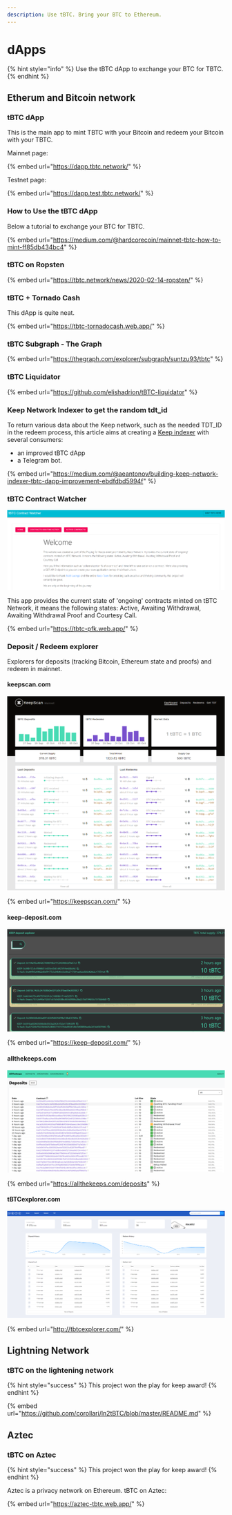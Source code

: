 ```yaml
---
description: Use tBTC. Bring your BTC to Ethereum.
---
```


# dApps

{% hint style="info" %}
Use the tBTC dApp to exchange your BTC for TBTC.
{% endhint %}

## Etherum and Bitcoin network

### tBTC dApp 

This is the main app to mint TBTC with your Bitcoin and redeem your Bitcoin with your TBTC.

Mainnet page:

{% embed url="https://dapp.tbtc.network/" %}

Testnet page:

{% embed url="https://dapp.test.tbtc.network/" %}

### How to Use the tBTC dApp

Below a tutorial to exchange your BTC for TBTC.

{% embed url="https://medium.com/@hardcorecoin/mainnet-tbtc-how-to-mint-ff85db434bc4" %}

### tBTC on Ropsten

{% embed url="https://tbtc.network/news/2020-02-14-ropsten/" %}

### tBTC + Tornado Cash

This dApp is quite neat.

{% embed url="https://tbtc-tornadocash.web.app/" %}

### **tBTC Subgraph - The Graph**

{% embed url="https://thegraph.com/explorer/subgraph/suntzu93/tbtc" %}

### tBTC Liquidator

{% embed url="https://github.com/elishadrion/tBTC-liquidator" %}

### Keep Network Indexer to get the random tdt\_id

To return various data about the Keep network, such as the needed TDT\_ID in the redeem process, this article aims at creating a [Keep indexer](https://github.com/fedorov-m/KeepIndexer) with several consumers:

* an improved tBTC dApp
* a Telegram bot.

{% embed url="https://medium.com/@aeantonov/building-keep-network-indexer-tbtc-dapp-improvement-ebdfdbd5994f" %}

###  tBTC Contract Watcher

![](../.gitbook/assets/image%20%284%29.png)

This app provides the current state of 'ongoing' contracts minted on tBTC Network, it means the following states: Active, Awaiting Withdrawal, Awaiting Withdrawal Proof and Courtesy Call.

{% embed url="https://tbtc-pfk.web.app/" %}

### Deposit / Redeem explorer

Explorers for deposits \(tracking Bitcoin, Ethereum state and proofs\) and redeem in mainnet.

#### keepscan.com

![](../.gitbook/assets/image%20%283%29.png)

{% embed url="https://keepscan.com/" %}

#### keep-deposit.com

![](../.gitbook/assets/image%20%2813%29.png)

{% embed url="https://keep-deposit.com/" %}

#### allthekeeps.com

![](../.gitbook/assets/image%20%2814%29.png)

{% embed url="https://allthekeeps.com/deposits" %}

#### tBTCexplorer.com

![](../.gitbook/assets/image%20%2815%29.png)

{% embed url="http://tbtcexplorer.com/" %}

## Lightning Network

### tBTC on the lightening network

{% hint style="success" %}
This project won the play for keep award!
{% endhint %}

{% embed url="https://github.com/corollari/ln2tBTC/blob/master/README.md" %}

## Aztec

### tBTC on Aztec

{% hint style="success" %}
This project won the play for keep award!
{% endhint %}

Aztec is a privacy network on Ethereum. tBTC on Aztec:

{% embed url="https://aztec-tbtc.web.app/" %}



